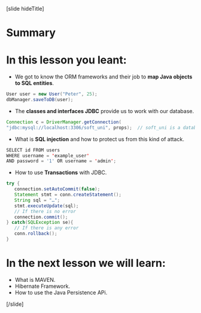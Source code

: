 [slide hideTitle]

# Summary

# In this lesson you leant:

- We got to know the ORM frameworks and their job to **map Java objects to SQL entities**.

```Java
User user = new User("Peter", 25);
dbManager.saveToDB(user);
```

- The **classes and interfaces JDBC** provide us to work with our database.

```Java
Connection c = DriverManager.getConnection(
"jdbc:mysql://localhost:3306/soft_uni", props);  // soft_uni is a database name, props are credentials
```

- What is **SQL injection** and how to protect us from this kind of attack.

```java
SELECT id FROM users
WHERE username = 'example_user'
AND password = '1' OR username = 'admin';
```

- How to use **Transactions** with JDBC.

```java
try {
   connection.setAutoCommit(false);
   Statement stmt = conn.createStatement();
   String sql = "…";
   stmt.executeUpdate(sql);  
   // If there is no error
   connection.commit();
} catch(SQLException se){
   // If there is any error
   conn.rollback();
}
```

# In the next lesson we will learn:

- What is MAVEN.
- Hibernate Framework.
- How to use the Java Persistence APi.

[/slide]